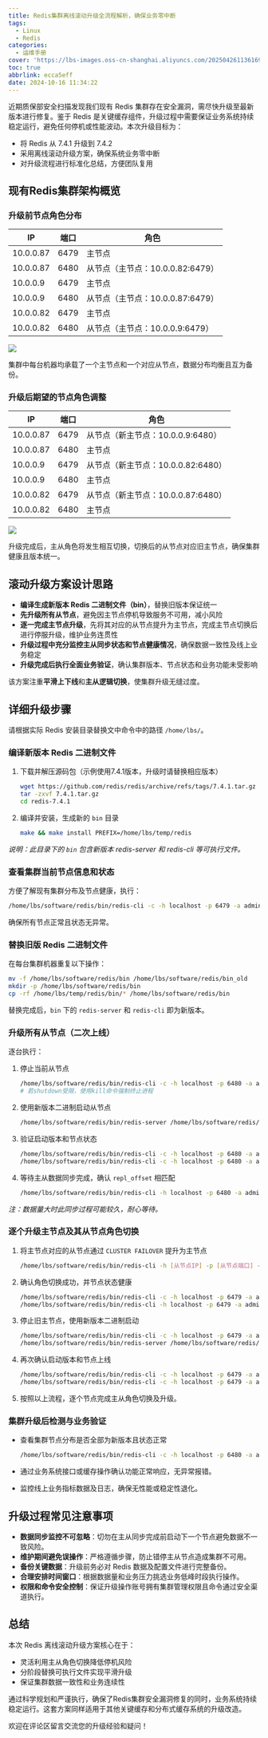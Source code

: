 ```yaml
---
title: Redis集群离线滚动升级全流程解析，确保业务零中断
tags:
  - Linux
  - Redis
categories:
  - 运维手册
cover: 'https://lbs-images.oss-cn-shanghai.aliyuncs.com/202504261136169.png'
toc: true
abbrlink: ecca5eff
date: 2024-10-16 11:34:22
---
```


近期质保部安全扫描发现我们现有 Redis 集群存在安全漏洞，需尽快升级至最新版本进行修复。鉴于 Redis
是关键缓存组件，升级过程中需要保证业务系统持续稳定运行，避免任何停机或性能波动。本次升级目标为：

- 将 Redis 从 7.4.1 升级到 7.4.2
- 采用离线滚动升级方案，确保系统业务零中断
- 对升级流程进行标准化总结，方便团队复用

<!-- more -->

## 现有Redis集群架构概览

### 升级前节点角色分布

| IP        | 端口   | 角色                      |
|-----------|------|-------------------------|
| 10.0.0.87 | 6479 | 主节点                     |
| 10.0.0.87 | 6480 | 从节点（主节点：10.0.0.82:6479） |
| 10.0.0.9  | 6479 | 主节点                     |
| 10.0.0.9  | 6480 | 从节点（主节点：10.0.0.87:6479） |
| 10.0.0.82 | 6479 | 主节点                     |
| 10.0.0.82 | 6480 | 从节点（主节点：10.0.0.9:6479）  |

![](https://lbs-images.oss-cn-shanghai.aliyuncs.com/202504261134073.png)

集群中每台机器均承载了一个主节点和一个对应从节点，数据分布均衡且互为备份。

### 升级后期望的节点角色调整

| IP        | 端口   | 角色                       |
|-----------|------|--------------------------|
| 10.0.0.87 | 6479 | 从节点（新主节点：10.0.0.9:6480）  |
| 10.0.0.87 | 6480 | 主节点                      |
| 10.0.0.9  | 6479 | 从节点（新主节点：10.0.0.82:6480） |
| 10.0.0.9  | 6480 | 主节点                      |
| 10.0.0.82 | 6479 | 从节点（新主节点：10.0.0.87:6480） |
| 10.0.0.82 | 6480 | 主节点                      |

![](https://lbs-images.oss-cn-shanghai.aliyuncs.com/202504261134273.png)

升级完成后，主从角色将发生相互切换，切换后的从节点对应旧主节点，确保集群健康且版本统一。

## 滚动升级方案设计思路

- **编译生成新版本 Redis 二进制文件（bin）**，替换旧版本保证统一
- **先升级所有从节点**，避免因主节点停机导致服务不可用，减小风险
- **逐一完成主节点升级**，先将其对应的从节点提升为主节点，完成主节点切换后进行停服升级，维护业务连贯性
- **升级过程中充分监控主从同步状态和节点健康情况**，确保数据一致性及线上业务稳定
- **升级完成后执行全面业务验证**，确认集群版本、节点状态和业务功能未受影响

该方案注重**平滑上下线**和**主从逻辑切换**，使集群升级无缝过度。

## 详细升级步骤

请根据实际 Redis 安装目录替换文中命令中的路径 `/home/lbs/`。

### 编译新版本 Redis 二进制文件

1. 下载并解压源码包（示例使用7.4.1版本，升级时请替换相应版本）

    ```bash
    wget https://github.com/redis/redis/archive/refs/tags/7.4.1.tar.gz
    tar -zxvf 7.4.1.tar.gz
    cd redis-7.4.1
    ```

2. 编译并安装，生成新的 `bin` 目录

    ```bash
    make && make install PREFIX=/home/lbs/temp/redis
    ```

*说明：此目录下的 `bin` 包含新版本 redis-server 和 redis-cli 等可执行文件。*

### 查看集群当前节点信息和状态

方便了解现有集群分布及节点健康，执行：

```bash
/home/lbs/software/redis/bin/redis-cli -c -h localhost -p 6479 -a admin123456 cluster nodes
```

确保所有节点正常且状态无异常。

### 替换旧版 Redis 二进制文件

在每台集群机器重复以下操作：

```bash
mv -f /home/lbs/software/redis/bin /home/lbs/software/redis/bin_old
mkdir -p /home/lbs/software/redis/bin
cp -rf /home/lbs/temp/redis/bin/* /home/lbs/software/redis/bin
```

替换完成后，`bin` 下的 `redis-server` 和 `redis-cli` 即为新版本。

### 升级所有从节点（二次上线）

逐台执行：

1. 停止当前从节点

    ```bash
    /home/lbs/software/redis/bin/redis-cli -c -h localhost -p 6480 -a admin123456 shutdown
    # 若shutdown受限，使用kill命令强制终止进程
    ```

2. 使用新版本二进制启动从节点

    ```bash
    /home/lbs/software/redis/bin/redis-server /home/lbs/software/redis/6480/conf/redis-6480.conf
    ```

3. 验证启动版本和节点状态

    ```bash
    /home/lbs/software/redis/bin/redis-cli -c -h localhost -p 6480 -a admin123456 info | grep version
    /home/lbs/software/redis/bin/redis-cli -c -h localhost -p 6480 -a admin123456 cluster nodes
    ```

4. 等待主从数据同步完成，确认 `repl_offset` 相匹配

    ```bash
    /home/lbs/software/redis/bin/redis-cli -h localhost -p 6480 -a admin123456 info replication | grep 'repl_offset'
    ```

*注：数据量大时此同步过程可能较久，耐心等待。*

### 逐个升级主节点及其从节点角色切换

1. 将主节点对应的从节点通过 `CLUSTER FAILOVER` 提升为主节点

    ```bash
    /home/lbs/software/redis/bin/redis-cli -h [从节点IP] -p [从节点端口] -a admin123456 CLUSTER FAILOVER
    ```

2. 确认角色切换成功，并节点状态健康

    ```bash
    /home/lbs/software/redis/bin/redis-cli -c -h localhost -p 6479 -a admin123456 cluster nodes
    /home/lbs/software/redis/bin/redis-cli -h localhost -p 6479 -a admin123456 info replication | grep 'repl_offset'
    ```

3. 停止旧主节点，使用新版本二进制启动

    ```bash
    /home/lbs/software/redis/bin/redis-cli -c -h localhost -p 6479 -a admin123456 shutdown
    /home/lbs/software/redis/bin/redis-server /home/lbs/software/redis/6479/conf/redis-6479.conf
    ```

4. 再次确认启动版本和节点上线

    ```bash
    /home/lbs/software/redis/bin/redis-cli -c -h localhost -p 6479 -a admin123456 info | grep version
    /home/lbs/software/redis/bin/redis-cli -c -h localhost -p 6479 -a admin123456 cluster nodes
    ```

5. 按照以上流程，逐个节点完成主从角色切换及升级。

### 集群升级后检测与业务验证

- 查看集群节点分布是否全部为新版本且状态正常

    ```bash
    /home/lbs/software/redis/bin/redis-cli -c -h localhost -p 6480 -a admin123456 cluster nodes
    ```

- 通过业务系统接口或缓存操作确认功能正常响应，无异常报错。

- 监控线上业务指标数据及日志，确保无性能或稳定性退化。

## 升级过程常见注意事项

- **数据同步监控不可忽略**：切勿在主从同步完成前启动下一个节点避免数据不一致风险。
- **维护期间避免误操作**：严格遵循步骤，防止错停主从节点造成集群不可用。
- **备份关键数据**：升级前务必对 Redis 数据及配置文件进行完整备份。
- **合理安排时间窗口**：根据数据量和业务压力挑选业务低峰时段执行操作。
- **权限和命令安全控制**：保证升级操作账号拥有集群管理权限且命令通过安全渠道执行。

## 总结

本次 Redis 离线滚动升级方案核心在于：

- 灵活利用主从角色切换降低停机风险
- 分阶段替换可执行文件实现平滑升级
- 保证集群数据一致性和业务连续性

通过科学规划和严谨执行，确保了Redis集群安全漏洞修复的同时，业务系统持续稳定运行。这套方案同样适用于其他关键缓存和分布式缓存系统的升级改造。

欢迎在评论区留言交流您的升级经验和疑问！